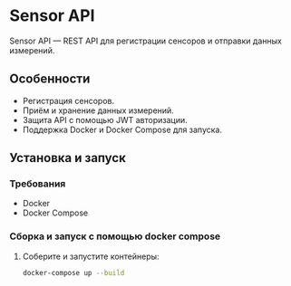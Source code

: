 # Sensor API

Sensor API — REST API для регистрации сенсоров и отправки данных измерений.

## Особенности
- Регистрация сенсоров.
- Приём и хранение данных измерений.
- Защита API с помощью JWT авторизации.
- Поддержка Docker и Docker Compose для запуска.

## Установка и запуск

### Требования
- Docker
- Docker Compose

### Сборка и запуск с помощью docker compose
1. Соберите и запустите контейнеры:
    ```bash
    docker-compose up --build
